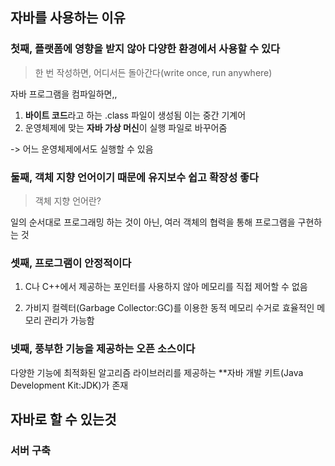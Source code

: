 ## 자바를 사용하는 이유

### 첫째, 플랫폼에 영향을 받지 않아 다양한 환경에서 사용할 수 있다

> 한 번 작성하면, 어디서든 돌아간다(write once, run anywhere)

자바 프로그램을 컴파일하면,,

1. **바이트 코드**라고 하는 .class 파일이 생성됨 이는 중간 기계어
2. 운영체제에 맞는 **자바 가상 머신**이 실행 파일로 바꾸어줌

-> 어느 운영체제에서도 실행할 수 있음

### 둘째, 객체 지향 언어이기 때문에 유지보수 쉽고 확장성 좋다

> 객체 지향 언어란?

일의 순서대로 프로그래밍 하는 것이 아닌, 여러 객체의 협력을 통해 프로그램을 구현하는 것

### 셋째, 프로그램이 안정적이다

1. C나 C++에서 제공하는 포인터를 사용하지 않아 메모리를 직접 제어할 수 없음

2. 가비지 컬렉터(Garbage Collector:GC)를 이용한 동적 메모리 수거로 효율적인 메모리 관리가 가능함

### 넷째, 풍부한 기능을 제공하는 오픈 소스이다

다양한 기능에 최적화된 알고리즘 라이브러리를 제공하는 **자바 개발 키트(Java Development Kit:JDK)가 존재

## 자바로 할 수 있는것

### 서버 구축
